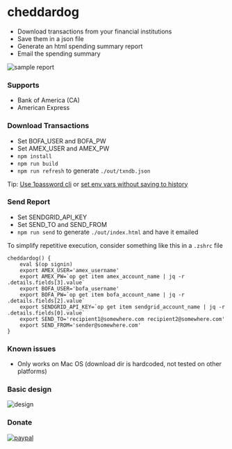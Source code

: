 # cheddardog

-   Download transactions from your financial institutions
-   Save them in a json file
-   Generate an html spending summary report
-   Email the spending summary

![sample report](https://user-images.githubusercontent.com/4343866/50465377-cb542f80-094b-11e9-9821-20239ad9cc56.png)

### Supports

-   Bank of America (CA)
-   American Express

### Download Transactions

-   Set BOFA_USER and BOFA_PW
-   Set AMEX_USER and AMEX_PW
-   `npm install`
-   `npm run build`
-   `npm run refresh` to generate `./out/txndb.json`

Tip: [Use 1password cli](https://support.1password.com/command-line/#appendix-session-management) or [set env vars without saving to history](https://www.google.com/search?rlz=1C5CHFA_enUS806US806&ei=LiMhXJXKIa7L0PEPnIyQiAM&q=run+command+without+saving+to+history+bash+zsh&oq=run+command+without+saving+to+history+bash+zsh&gs_l=psy-ab.3..35i39.4591.4949..5221...0.0..0.90.418.5......0....1..gws-wiz.......0i71j35i304i39.TG68M-kDrp4)

### Send Report

-   Set SENDGRID_API_KEY
-   Set SEND_TO and SEND_FROM
-   `npm run send` to generate `./out/index.html` and have it emailed

To simplify repetitive execution, consider something like this in a `.zshrc` file

```
cheddardog() {
    eval $(op signin)
    export AMEX_USER='amex_username'
    export AMEX_PW=`op get item amex_account_name | jq -r .details.fields[3].value`
    export BOFA_USER='bofa_username'
    export BOFA_PW=`op get item bofa_account_name | jq -r .details.fields[2].value`
    export SENDGRID_API_KEY=`op get item sendgrid_account_name | jq -r .details.fields[0].value`
    export SEND_TO='recipient1@somewhere.com recipient2@somewhere.com'
    export SEND_FROM='sender@somewhere.com'
}
```

### Known issues

-   Only works on Mac OS (download dir is hardcoded, not tested on other platforms)

### Basic design

![design](https://user-images.githubusercontent.com/4343866/50530005-6e24bf00-0aae-11e9-88de-43332dd7da21.png)

### Donate

[![paypal](https://www.paypalobjects.com/en_US/i/btn/btn_donateCC_LG.gif)](https://www.paypal.com/cgi-bin/webscr?cmd=_s-xclick&hosted_button_id=XUWGTGEM9TDPG&source=url)
